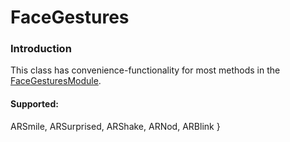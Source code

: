 # FaceGestures
### Introduction
This class has convenience-functionality for most methods in the [FaceGesturesModule](https://sparkar.facebook.com/ar-studio/learn/documentation/reference/classes/facegesturesmodule/).

#### Supported:
ARSmile, ARSurprised, ARShake, ARNod, ARBlink }